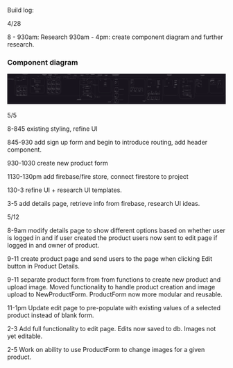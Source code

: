 Build log:

4/28 

8 - 930am: Research
930am - 4pm: create component diagram and further research.

### Component diagram

![Component Diagram](Capstone-Part1.drawio.png)


5/5

8-845 existing styling, refine UI

845-930 add sign up form and begin to introduce routing, add header component.

930-1030 create new product form

1130-130pm add firebase/fire store, connect firestore to project

130-3 refine UI + research UI templates.

3-5 add details page, retrieve info from firebase, research UI ideas.



5/12

8-9am modify details page to show different options based on whether user is logged in and if user created the product
users now sent to edit page if logged in and owner of product.

9-11 create product page and send users to the page when clicking Edit button in Product Details.

9-11 separate product form from from functions to create new product and upload image. Moved functionality to handle product creation and image upload to NewProductForm. ProductForm now more modular and reusable.

11-1pm Update edit page to pre-populate with existing values of a selected product instead of blank form.

2-3 Add full functionality to edit page. Edits now saved to db. Images not yet editable.

 2-5 Work on ability to use ProductForm to change images for a given product.
